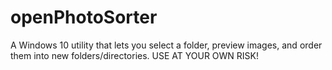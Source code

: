 # openPhotoSorter
A Windows 10 utility that lets you select a folder, preview images, and order them into new folders/directories. USE AT YOUR OWN RISK!
